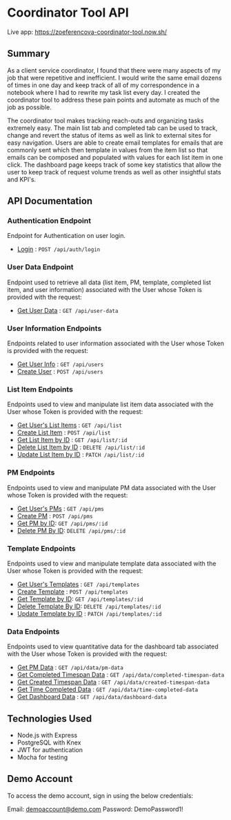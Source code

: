 # Coordinator Tool API

Live app: https://zoeferencova-coordinator-tool.now.sh/

## Summary

As a client service coordinator, I found that there were many aspects of my job that were repetitive and inefficient. I would write the same email dozens of times in one day and keep track of all of my correspondence in a notebook where I had to rewrite my task list every day. I created the coordinator tool to address these pain points and automate as much of the job as possible.

The coordinator tool makes tracking reach-outs and organizing tasks extremely easy. The main list tab and completed tab can be used to track, change and revert the status of items as well as link to external sites for easy navigation. Users are able to create email templates for emails that are commonly sent which then template in values from the item list so that emails can be composed and populated with values for each list item in one click. The dashboard page keeps track of some key statistics that allow the user to keep track of request volume trends as well as other insightful stats and KPI's.

## API Documentation

### Authentication Endpoint

Endpoint for Authentication on user login.

* [Login](docs/auth/login.md) : `POST /api/auth/login`

### User Data Endpoint

Endpoint used to retrieve all data (list item, PM, template, completed list item, and user information) associated with the User whose Token is provided with the request:

* [Get User Data](docs/user-data/get.md) : `GET /api/user-data`

### User Information Endpoints

Endpoints related to user information associated with the User whose Token is provided with the request:

* [Get User Info](docs/user/get.md) : `GET /api/users`
* [Create User](docs/user/post.md) : `POST /api/users`

### List Item Endpoints

Endpoints used to view and manipulate list item data associated with the User whose Token is provided with the request:

* [Get User's List Items](docs/items/get.md) : `GET /api/list`
* [Create List Item](docs/items/post.md) : `POST /api/list`
* [Get List Item by ID](docs/items/id/get.md) : `GET /api/list/:id`
* [Delete List Item by ID](docs/items/id/delete.md) : `DELETE /api/list/:id`
* [Update List Item by ID](docs/items/id/patch.md) : `PATCH /api/list/:id`

### PM Endpoints

Endpoints used to view and manipulate PM data associated with the User whose Token is provided with the request:

* [Get User's PMs](docs/pms/get.md) : `GET /api/pms`
* [Create PM](docs/pms/post.md) : `POST /api/pms`
* [Get PM by ID](docs/pms/id/get.md): `GET /api/pms/:id`
* [Delete PM By ID](docs/pms/id/delete.md): `DELETE /api/pms/:id`

### Template Endpoints

Endpoints used to view and manipulate template data associated with the User whose Token is provided with the request:

* [Get User's Templates](docs/templates/get.md) : `GET /api/templates`
* [Create Template](docs/templates/post.md) : `POST /api/templates`
* [Get Template by ID](docs/templates/id/get.md): `GET /api/templates/:id`
* [Delete Template By ID](docs/templates/id/delete.md): `DELETE /api/templates/:id`
* [Update Template by ID](docs/templates/id/patch.md) : `PATCH /api/templates/:id`

### Data Endpoints

Endpoints used to view quantitative data for the dashboard tab associated with the User whose Token is provided with the request:

* [Get PM Data](docs/data/pm-data.md) : `GET /api/data/pm-data`
* [Get Completed Timespan Data](docs/data/completed-timespan-data.md) : `GET /api/data/completed-timespan-data`
* [Get Created Timespan Data](docs/data/created-timespan-data.md) : `GET /api/data/created-timespan-data`
* [Get Time Completed Data](docs/data/time-completed-data.md) : `GET /api/data/time-completed-data`
* [Get Dashboard Data](docs/data/dashboard-data.md) : `GET /api/data/dashboard-data`

## Technologies Used

* Node.js with Express
* PostgreSQL with Knex
* JWT for authentication
* Mocha for testing

## Demo Account

To access the demo account, sign in using the below credentials:

Email: demoaccount@demo.com
Password: DemoPassword1!
